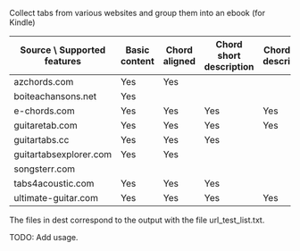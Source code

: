 
Collect tabs from various websites and group them into an ebook (for Kindle)

| Source \ Supported features | Basic content | Chord aligned | Chord short description | Chord long description |
|-----------------------------|---------------|---------------|-------------------------|------------------------|
| azchords.com                | Yes           | Yes           |                         |                        |
| boiteachansons.net          | Yes           |               |                         |                        |
| e-chords.com                | Yes           | Yes           | Yes                     | Yes                    |
| guitaretab.com              | Yes           | Yes           | Yes                     | Yes                    |
| guitartabs.cc               | Yes           | Yes           | Yes                     |                        |
| guitartabsexplorer.com      | Yes           | Yes           |                         |                        |
| songsterr.com               |               |               |                         |                        |
| tabs4acoustic.com           | Yes           | Yes           | Yes                     |                        |
| ultimate-guitar.com         | Yes           | Yes           | Yes                     | Yes                    |

The files in dest correspond to the output with the file url_test_list.txt.

TODO: Add usage.
